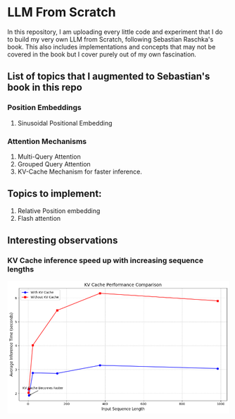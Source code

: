 # LLM From Scratch 

In this repository, I am uploading every little code and experiment that I do to build my very own LLM from Scratch, following Sebastian Raschka's book. This also includes implementations and concepts that may not be covered in the book but I cover purely out of my own fascination. 


## List of topics that I augmented to Sebastian's book in this repo 

### Position Embeddings 

1. Sinusoidal Positional Embedding

### Attention Mechanisms 

1. Multi-Query Attention 
2. Grouped Query Attention
3. KV-Cache Mechanism for faster inference. 

## Topics to implement: 

1. Relative Position embedding
2. Flash attention

## Interesting observations 

### KV Cache inference speed up with increasing sequence lengths 
![Inference speed comparison with and without KV Cache mechanism](pretraining/plots/compare_time_kv_nokv.png)